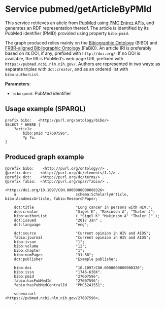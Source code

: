 # Service pubmed/getArticleByPMId

This service retrieves an aticle from [PubMed](https://pubmed.ncbi.nlm.nih.gov/) using [PMC Entrez APIs](https://www.ncbi.nlm.nih.gov/pmc/tools/developers/), and generates an RDF representation thereof. The article is identified by its PubMed identifier (PMID) provided using property `bibo:pmid`.

The graph produced relies mainly on the [Bibiographic Ontology](https://github.com/structureddynamics/Bibliographic-Ontology-BIBO) (BIBO) and [FRBR-aligned Bibliographic Ontology](https://sparontologies.github.io/fabio/current/fabio.html) (FaBiO).
An article IRI is preferably based on its DOI, if any, prefixed with `http://doi.org/`.
If no DOI is available, the IRI is PubMed's web page URL prefixed with `https://pubmed.ncbi.nlm.nih.gov/`.
Authors are represented in two ways: as separate triples with `dct:creator`, and as an ordered list with `bibo:authorList`.

**Parameters**:
- `bibo:pmid`: PubMed identifier


## Usage example (SPARQL)
```sparql
prefix bibo:   <http://purl.org/ontology/bibo/>
SELECT * WHERE {
    ?article 
        bibo:pmid "27607596";
        ?p ?o.
}
```

## Produced graph example
```turtle
@prefix bibo:    <http://purl.org/ontology//> .
@prefix dce:    <http://purl.org/dc/elements/1.1/> .
@prefix dct:    <http://purl.org/dc/terms/> .
@prefix fabio:  <http://purl.org/spar/fabio/> .

<http://doi.org/10.1097/COH.0000000000000326>
    a                           schema:ScholarlyArticle, bibo:AcademicArticle, fabio:ResearchPaper;
    
    dct:title                   "Lung cancer in persons with HIV.";
    dce:creator                 "Sigel K", "Makinson A", "Thaler J";
    bibo:authorList             ( "Sigel K" "Makinson A" "Thaler J" );
    dct:issued                  "2017 Jan" ;
    dct:language                "eng";
    
    dct:source                  "Current opinion in HIV and AIDS";
    fabio:journal               "Current opinion in HIV and AIDS";
    bibo:issue                  "1";
    bibo:volume                 "12";
    bibo:chapter                "1";
    bibo:numPages               "31-38";
    dct:publisher               "Example publisher;
    
    bibo:doi                    "10.1097/COH.0000000000000326";
    bibo:issn                   "1746-630X".
    bibo:pmid                   "27607596";
    fabio:hasPubMedId           "27607596";
    fabio:hasPubMedCentralId    "PMC5241551";
    
    schema:url                  <https://pubmed.ncbi.nlm.nih.gov/27607596>;
    .
```
